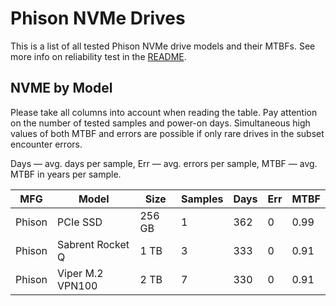 Phison NVMe Drives
==================

This is a list of all tested Phison NVMe drive models and their MTBFs. See more
info on reliability test in the [README](https://github.com/linuxhw/EnterpriseDrive).

NVME by Model
------------

Please take all columns into account when reading the table. Pay attention on the
number of tested samples and power-on days. Simultaneous high values of both MTBF
and errors are possible if only rare drives in the subset encounter errors.

Days — avg. days per sample,
Err  — avg. errors per sample,
MTBF — avg. MTBF in years per sample.

| MFG       | Model              | Size   | Samples | Days  | Err   | MTBF   |
|-----------|--------------------|--------|---------|-------|-------|--------|
| Phison    | PCIe SSD           | 256 GB | 1       | 362   | 0     | 0.99   |
| Phison    | Sabrent Rocket Q   | 1 TB   | 3       | 333   | 0     | 0.91   |
| Phison    | Viper M.2 VPN100   | 2 TB   | 7       | 330   | 0     | 0.91   |
